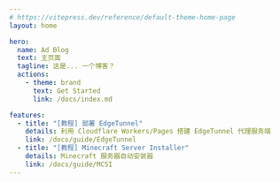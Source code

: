 ```yaml
---
# https://vitepress.dev/reference/default-theme-home-page
layout: home

hero:
  name: Ad Blog
  text: 主页面
  tagline: 这是... 一个博客？
  actions:
    - theme: brand
      text: Get Started
      link: /docs/index.md

features:
  - title: "[教程] 部署 EdgeTunnel"
    details: 利用 Cloudflare Workers/Pages 搭建 EdgeTunnel 代理服务端
    link: /docs/guide/EdgeTunnel
  - title: "[教程] Minecraft Server Installer"
    details: Minecraft 服务器自动安装器
    link: /docs/guide/MCSI
---
```




